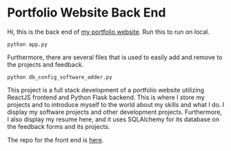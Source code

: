 # Portfolio Website Back End
Hi, this is the back end of [my portfolio website](bernicojc.com). Run this to run on local.

```
python app.py
```

Furthermore, there are several files that is used to easily add and remove to the projects and feedback.
```
python db_config_software_adder.py
```

This project is a full stack development of a portfolio website utilizing ReactJS frontend and Python Flask backend. This is where I store my projects and to introduce myself to the world about my skills and what I do. I display my software projects and other development projects. Furthermore, I also display my resume here, and it uses SQLAlchemy for its database on the feedback forms and its projects.

The repo for the front end is [here](https://github.com/BernicoJC/Portfolio-Frontend).
